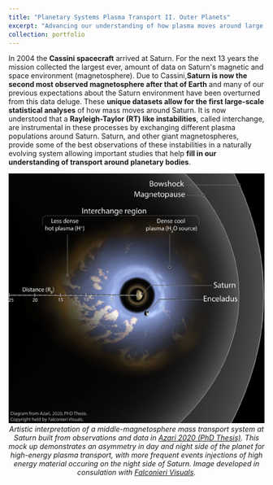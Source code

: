 ```yaml
---
title: "Planetary Systems Plasma Transport II. Outer Planets"
excerpt: "Advancing our understanding of how plasma moves around large planetary systems with Saturn as a case study."
collection: portfolio
---
```


In 2004 the **Cassini spacecraft** arrived at Saturn. For the next 13 years the mission collected the largest ever, amount of data on Saturn's magnetic and space environment (magnetosphere). Due to Cassini,**Saturn is now the second most observed magnetosphere after that of Earth** and many of our previous expectations about the Saturn environment have been overturned from this data deluge. These **unique datasets allow for the first large-scale statistical analyses** of how mass moves around Saturn. It is now understood that a **Rayleigh-Taylor (RT) like instabilities**, called interchange, are instrumental in these processes by exchanging different plasma populations around Saturn. Saturn, and other giant magnetospheres, provide some of the best observations of these instabilities in a naturally evolving system allowing important studies that help **fill in our understanding of transport around planetary bodies**. 

<img src="/images/Azari2020_BasicDiagram_small.png" alt="Drawing" /> 

<center> <em> Artistic interpretation of a middle-magnetosphere mass transport system at Saturn built from observations and data in <a href="http://hdl.handle.net/2027.42/155251">Azari 2020 (PhD Thesis)</a>. This mock up demonstrates an asymmetry in day and night side of the planet for high-energy plasma transport, with more frequent events injections of high energy material occuring on the night side of Saturn. Image developed in consulation with <a href="https://falconierivisuals.com/">Falconieri Visuals</a>. </em> </center>

